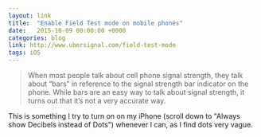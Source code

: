 ```yaml
---
layout: link
title:  "Enable Field Test mode on mobile phones"
date:   2015-10-09 00:00:00 +0000
categories: blog
link: http://www.ubersignal.com/field-test-mode
tags: iOS
---
```


> When most people talk about cell phone signal strength, they talk about “bars” in reference to the signal strength bar indicator on the phone. While bars are an easy way to talk about signal strength, it turns out that it’s not a very accurate way.

This is something I try to turn on on my iPhone (scroll down to "Always show Decibels instead of Dots") whenever I can, as I find dots very vague.
